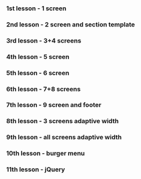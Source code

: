 ### 1st lesson - 1 screen

### 2nd lesson - 2 screen and section template

### 3rd lesson - 3+4 screens

### 4th lesson - 5 screen

### 5th lesson - 6 screen

### 6th lesson - 7+8 screens

### 7th lesson - 9 screen and footer

### 8th lesson - 3 screens adaptive width

### 9th lesson - all screens adaptive width

### 10th lesson - burger menu

### 11th lesson - jQuery